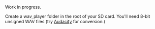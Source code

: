 Work in progress. 

Create a wav_player folder in the root of your SD card. You'll need 8-bit unsigned WAV files (try [Audacity](https://www.audacityteam.org/) for conversion.)

